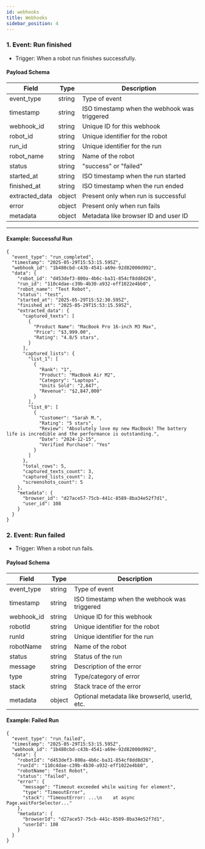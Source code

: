 ```yaml
---
id: webhooks
title: Webhooks
sidebar_position: 4
---
```


### 1. Event: Run finished
- Trigger: When a robot run finishes successfully. 

#### Payload Schema

| Field             | Type   | Description                                        |
|------------------|--------|----------------------------------------------------|
| event_type     | string | Type of event            |
| timestamp      | string | ISO timestamp when the webhook was triggered       |
| webhook_id     | string | Unique ID for this webhook                         |
| robot_id  | string | Unique identifier for the robot                    |
| run_id    | string | Unique identifier for the run                      |
| robot_name| string | Name of the robot                                  |
| status    | string | "success" or "failed"                          |
| started_at| string | ISO timestamp when the run started                 |
| finished_at| string| ISO timestamp when the run ended                   |
| extracted_data | object | Present only when run is successful         |
| error     | object | Present only when run fails                        |
| metadata  | object | Metadata like browser ID and user ID               |

---

#### Example: Successful Run

```
{
  "event_type": "run_completed",
  "timestamp": "2025-05-29T15:53:15.595Z",
  "webhook_id": "1b480cbd-c43b-4541-a69e-92d82000d992",
  "data": {
    "robot_id": "d453def3-800a-4b6c-ba31-854cf8dd8d26",
    "run_id": "110c4dae-c39b-4b30-a932-eff1022e4bb0",
    "robot_name": "Test Robot",
    "status": "test",
    "started_at": "2025-05-29T15:52:30.595Z",
    "finished_at": "2025-05-29T15:53:15.595Z",
    "extracted_data": {
      "captured_texts": [
        {
          "Product Name": "MacBook Pro 16-inch M3 Max",
          "Price": "$3,999.00",
          "Rating": "4.8/5 stars",
        }
      ],
      "captured_lists": {
        "list_1": [
          {
            "Rank": "1",
            "Product": "MacBook Air M2",
            "Category": "Laptops",
            "Units Sold": "2,847",
            "Revenue": "$2,847,000"
          }
        ],
        "list_0": [
          {
            "Customer": "Sarah M.",
            "Rating": "5 stars",
            "Review": "Absolutely love my new MacBook! The battery life is incredible and the performance is outstanding.",
            "Date": "2024-12-15",
            "Verified Purchase": "Yes"
          }
        ]
      },
      "total_rows": 5,
      "captured_texts_count": 3,
      "captured_lists_count": 2,
      "screenshots_count": 5
    },
    "metadata": {
      "browser_id": "d27ace57-75cb-441c-8589-8ba34e52f7d1",
      "user_id": 108
    }
  }
}
```

### 2. Event: Run failed
- Trigger: When a robot run fails. 

#### Payload Schema

| Field        | Type     | Description                                            |
| ------------ | -------- | ------------------------------------------------------ |
| event_type     | string | Type of event            |
| timestamp      | string | ISO timestamp when the webhook was triggered       |
| webhook_id     | string | Unique ID for this webhook                         |
| robotId    | string        | Unique identifier for the robot                        |
| runId      | string        | Unique identifier for the run                          |
| robotName  | string        | Name of the robot                                      |
| status     | string        | Status of the run                  |
| message | string        | Description of the error                               |
| type    | string        | Type/category of error                                 |
| stack   | string      | Stack trace of the error                               |
| metadata   | object      | Optional metadata like browserId, userId, etc.     |


#### Example: Failed Run

```
{
  "event_type": "run_failed",
  "timestamp": "2025-05-29T15:53:15.595Z",
  "webhook_id": "1b480cbd-c43b-4541-a69e-92d82000d992",
  "data": {
    "robotId": "d453def3-800a-4b6c-ba31-854cf8dd8d26",
    "runId": "110c4dae-c39b-4b30-a932-eff1022e4bb0",
    "robotName": "Test Robot",
    "status": "failed",
    "error": {
      "message": "Timeout exceeded while waiting for element",
      "type": "TimeoutError",
      "stack": "TimeoutError: ...\n    at async Page.waitForSelector..."
    },
    "metadata": {
      "browserId": "d27ace57-75cb-441c-8589-8ba34e52f7d1",
      "userId": 108
    }
  }
}
```


